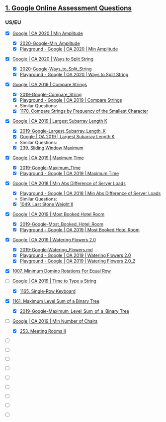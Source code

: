 ## [1. Google Online Assessment Questions](https://leetcode.com/discuss/interview-question/352460/Google-Online-Assessment-Questions)

### US/EU
- [x] [Google | OA 2020 | Min Amplitude](https://leetcode.com/discuss/interview-question/553399/)      
    - [x] [2020-Google-Min_Amplitude](2020-Google-Min_Amplitude.md)
    - [x] [Playground - Google | OA 2020 | Min Amplitude](https://leetcode.com/playground/FGZCGYpL)  
- [x] [Google | OA 2020 | Ways to Split String](https://leetcode.com/discuss/interview-question/553399/)  
    - [x] [2020-Google-Ways_to_Split_String](2020-Google-Ways_to_Split_String.md)  
    - [x] [Playground - Google | OA 2020 | Ways to Split String](https://leetcode.com/playground/S2DxgRHn)
- [x] [Google | OA 2019 | Compare Strings](https://leetcode.com/discuss/interview-question/352458/)      
    - [x] [2019-Google-Compare_String](2019-Google-Compare_Strings.md)
    - [x] [Playground - Google | OA 2019 | Compare Strings](https://leetcode.com/playground/TB9x6Avj)       
    * Similar Questions:
    - [x] [1170. Compare Strings by Frequency of the Smallest Character](https://leetcode.com/problems/compare-strings-by-frequency-of-the-smallest-character/)
- [x] [Google | OA 2019 | Largest Subarray Length K](https://leetcode.com/discuss/interview-question/352459/)      
    - [x] [2019-Google-Largest_Subarray_Length_K](2019-Google-Largest_Subarray_Length_K.md)
    - [x] [Google | OA 2019 | Largest Subarray Length K](https://leetcode.com/playground/aqe34NQP)      
    * Similar Questions:
    - [x] [239. Sliding Window Maximum](https://leetcode.com/problems/sliding-window-maximum/)
- [x] [Google | OA 2019 | Maximum Time](https://leetcode.com/discuss/interview-question/396769/)     
    - [x] [2019-Google-Maximum_Time](2019-Google-Maximum_Time.md) 
    - [x] [Playground - Google | OA 2019 | Maximum Time](https://leetcode.com/playground/PKEKjSDY)   
- [x] [Google | OA 2018 | Min Abs Difference of Server Loads](https://leetcode.com/discuss/interview-question/356433/)      
    - [x] [Playground - Google | OA 2018 | Min Abs Difference of Server Loads](https://leetcode.com/playground/CWz5SFEd)
    * Similar Questions:
    - [x] [1049. Last Stone Weight II](https://leetcode.com/problems/last-stone-weight-ii/)
- [x] [Google | OA 2019 | Most Booked Hotel Room](https://leetcode.com/discuss/interview-question/421787/)  
    - [x] [2019-Google-Most_Booked_Hotel_Room](2019-Google-Most_Booked_Hotel_Room.md)    
    - [x] [Playground - Google | OA 2019 | Most Booked Hotel Room](https://leetcode.com/playground/8oNR4w8H)
- [x] [Google | OA 2019 | Watering Flowers 2.0](https://leetcode.com/discuss/interview-question/394347/)     
    - [x] [2019-Google-Watering_Flowers.md](2019-Google-Watering_Flowers.md)
    - [x] [Playground - Google | OA 2019 | Watering Flowers 2.0](https://leetcode.com/playground/Bn9sHVX5)
    - [x] [Playground - Google | OA 2019 | Watering Flowers 2.0_2](https://leetcode.com/playground/frUbdqUi) 
- [x] [1007. Minimum Domino Rotations For Equal Row](https://leetcode.com/problems/minimum-domino-rotations-for-equal-row/)      
- [ ] [Google | OA 2019 | Time to Type a String](https://leetcode.com/discuss/interview-question/356477)      
    - [x] [1165. Single-Row Keyboard](https://leetcode.com/problems/single-row-keyboard/)
- [x] [1161. Maximum Level Sum of a Binary Tree](https://leetcode.com/problems/maximum-level-sum-of-a-binary-tree/)      
    - [x] [2019-Google-Maximum_Level_Sum_of_a_Binary_Tree](2019-Google-Maximum_Level_Sum_of_a_Binary_Tree.md)
- [ ] [Google | OA 2019 | Min Number of Chairs](https://leetcode.com/discuss/interview-question/356520)   
    - [x] [253. Meeting Rooms II](https://leetcode.com/problems/meeting-rooms-ii/)   
- [ ] []()      
- [ ] []()      
- [ ] []()      
- [ ] []()      
- [ ] []()      
- [ ] []()      
- [ ] []()      
- [ ] []()      
- [ ] []()      



